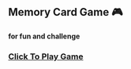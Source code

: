 ## Memory Card Game 🎮

#### for fun and challenge 

### [Click To Play Game](https://mohammadyousefvand.github.io/Memory-Card-Game/)
